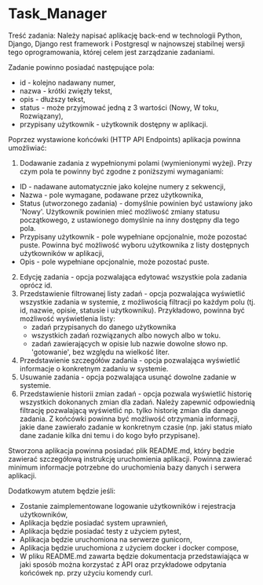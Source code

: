 # Task_Manager

Treść zadania:
Należy napisać aplikację back-end w technologii Python, Django, Django rest framework i Postgresql w najnowszej stabilnej wersji tego oprogramowania, której celem jest zarządzanie zadaniami.

Zadanie powinno posiadać następujące pola:
* id - kolejno nadawany numer,
* nazwa - krótki zwięzły tekst,
* opis - dłuższy tekst,
* status - może przyjmować jedną z 3 wartości (Nowy, W toku, Rozwiązany),
* przypisany użytkownik -  użytkownik dostępny w aplikacji.

Poprzez wystawione końcówki (HTTP API Endpoints) aplikacja powinna umożliwiać:
1.  Dodawanie zadania z wypełnionymi polami (wymienionymi wyżej). Przy czym pola te powinny być zgodne z poniższymi wymaganiami:
   * ID - nadawane automatycznie jako kolejne numery z sekwencji,
   * Nazwa - pole wymagane, podawane przez użytkownika,
   * Status (utworzonego zadania) -  domyślnie powinien być ustawiony jako 'Nowy'. Użytkownik powinien mieć możliwość zmiany statusu początkowego, z ustawionego domyślnie na inny dostępny dla tego pola.
   * Przypisany użytkownik - pole wypełniane opcjonalnie, może pozostać puste. Powinna być możliwość wyboru użytkownika z listy dostępnych użytkowników w aplikacji,
   * Opis -  pole wypełniane opcjonalnie, może pozostać puste.
2. Edycję zadania - opcja pozwalająca edytować wszystkie pola zadania oprócz id.
3. Przedstawienie filtrowanej listy zadań - opcja pozwalająca wyświetlić wszystkie zadania w systemie, z możliwością filtracji po każdym polu (tj. id, nazwie, opisie, statusie i użytkowniku). Przykładowo, powinna być możliwość wyświetlenia listy:
   * zadań przypisanych do danego użytkownika
   * wszystkich zadań rozwiązanych albo nowych albo w toku.
   * zadań zawierających w opisie lub nazwie dowolne słowo np. 'gotowanie', bez względu na wielkość liter.
4. Przedstawienie szczegółów zadania - opcja pozwalająca wyświetlić informacje o konkretnym zadaniu w systemie.
5. Usuwanie zadania - opcja pozwalająca usunąć dowolne zadanie w systemie.
6. Przedstawienie historii zmian zadań - opcja pozwala wyświetlić historię wszystkich dokonanych zmian dla zadań. Należy zapewnić odpowiednią filtrację pozwalającą wyświetlić np. tylko historię zmian dla danego zadania. Z końcówki powinna być możliwość otrzymania informacji, jakie dane zawierało zadanie w konkretnym czasie (np. jaki status miało dane zadanie kilka dni temu i do kogo było przypisane).

Stworzona aplikacja powinna posiadać plik README.md, który będzie zawierać szczegółową instrukcję uruchomienia aplikacji. Powinna zawierać minimum informacje potrzebne do uruchomienia bazy danych i serwera aplikacji.

Dodatkowym atutem będzie jeśli:
* Zostanie zaimplementowane logowanie użytkowników i rejestracja użytkowników,
* Aplikacja będzie posiadać system uprawnień,
* Aplikacja będzie posiadać testy z użyciem pytest,
* Aplikacja będzie uruchomiona na serwerze gunicorn,
* Aplikacja będzie uruchomiona z użyciem docker i docker compose,
* W pliku README.md zawarta będzie dokumentacja przedstawiająca w jaki sposób można korzystać z API oraz przykładowe odpytania końcówek np. przy użyciu komendy curl. 
